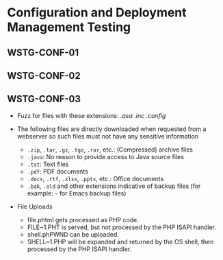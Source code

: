 # Configuration and Deployment Management Testing

## WSTG-CONF-01
## WSTG-CONF-02

## WSTG-CONF-03
* Fuzz for files with these extensions: *.asa .inc .config*

* The following files are directly downloaded when requested from a webserver so such files must not have any sensitive information
  - `.zip`, `.tar`, `.gz`, `.tgz`, `.rar`, etc.: (Compressed) archive files
  - `.java`: No reason to provide access to Java source files
  - `.txt`: Text files
  - `.pdf`: PDF documents
  - `.docx`, `.rtf`, `.xlsx`, `.pptx`, etc.: Office documents
  - `.bak`, `.old` and other extensions indicative of backup files (for example: `~` for Emacs backup files)

* File Uploads
  - file.phtml gets processed as PHP code.
  - FILE~1.PHT is served, but not processed by the PHP ISAPI handler.
  - shell.phPWND can be uploaded.
  - SHELL~1.PHP will be expanded and returned by the OS shell, then processed by the PHP ISAPI handler.
